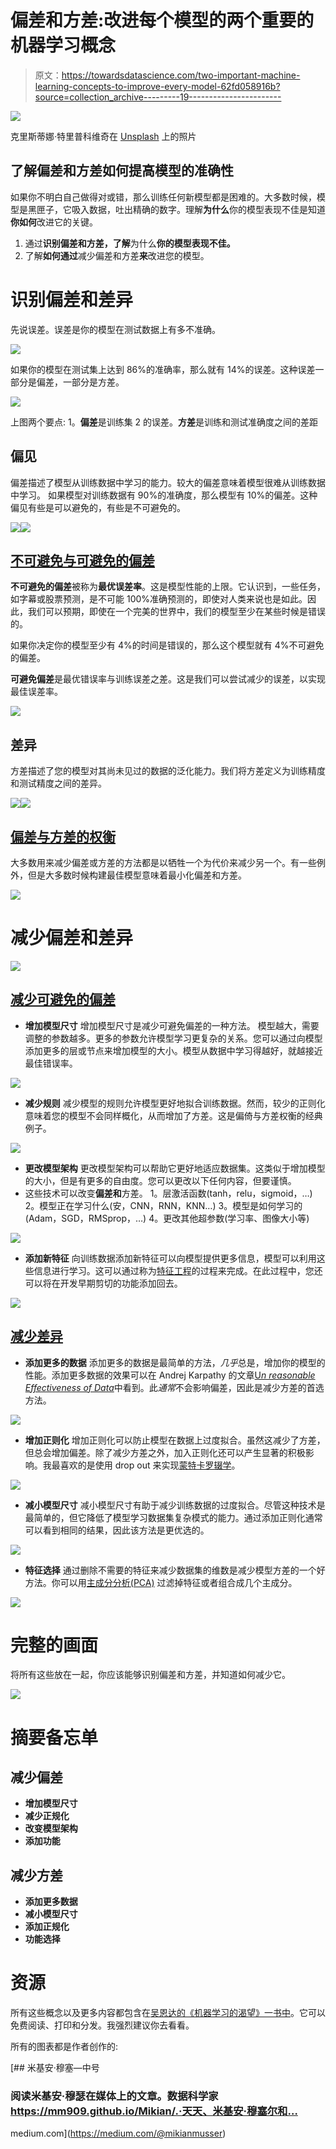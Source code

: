 # 偏差和方差:改进每个模型的两个重要的机器学习概念

> 原文：<https://towardsdatascience.com/two-important-machine-learning-concepts-to-improve-every-model-62fd058916b?source=collection_archive---------19----------------------->

![](img/4c1015af1424a4ce76627411d93540be.png)

克里斯蒂娜·特里普科维奇在 [Unsplash](https://unsplash.com?utm_source=medium&utm_medium=referral) 上的照片

## 了解偏差和方差如何提高模型的准确性

如果你不明白自己做得对或错，那么训练任何新模型都是困难的。大多数时候，模型是黑匣子，它吸入数据，吐出精确的数字。理解**为什么**你的模型表现不佳是知道**你如何**改进它的关键。

1.  通过**识别偏差和方差，了解**为什么**你的模型表现不佳。**
2.  了解**如何通过**减少偏差和方差**来**改进您的模型。

# 识别偏差和差异

先说误差。误差是你的模型在测试数据上有多不准确。

![](img/e887619d9caac273c83b82c908d89192.png)

如果你的模型在测试集上达到 86%的准确率，那么就有 14%的误差。这种误差一部分是偏差，一部分是方差。

![](img/68a091a86f4da57d779a8a50a51060d7.png)

上图两个要点:
1。**偏差**是训练集
2 的误差。**方差**是训练和测试准确度之间的差距

## 偏见

偏差描述了模型从训练数据中学习的能力。较大的偏差意味着模型很难从训练数据中学习。
如果模型对训练数据有 90%的准确度，那么模型有 10%的偏差。这种偏见有些是可以避免的，有些是不可避免的。

![](img/02d14d4c53ec56e4f75574cb8d1f7098.png)![](img/0f39208621e6c7363cdeb071a2b97bb3.png)

## [不可避免与可避免的偏差](https://d2wvfoqc9gyqzf.cloudfront.net/content/uploads/2018/09/Ng-MLY01-13.pdf#page=46)

**不可避免的偏差**被称为**最优误差率**。这是模型性能的上限。它认识到，一些任务，如字幕或股票预测，是不可能 100%准确预测的，即使对人类来说也是如此。因此，我们可以预期，即使在一个完美的世界中，我们的模型至少在某些时候是错误的。

如果你决定你的模型至少有 4%的时间是错误的，那么这个模型就有 4%不可避免的偏差。

**可避免偏差**是最优错误率与训练误差之差。这是我们可以尝试减少的误差，以实现最佳误差率。

![](img/e93fe11ab145eee3bc1e4c95ac943e72.png)

## 差异

方差描述了您的模型对其尚未见过的数据的泛化能力。我们将方差定义为训练精度和测试精度之间的差异。

![](img/9b1fd724d654a88234bda68f74286127.png)![](img/0a170f3cec50faba94da37e53ee52d6a.png)

## [偏差与方差的权衡](https://d2wvfoqc9gyqzf.cloudfront.net/content/uploads/2018/09/Ng-MLY01-13.pdf#page=50)

大多数用来减少偏差或方差的方法都是以牺牲一个为代价来减少另一个。有一些例外，但是大多数时候构建最佳模型意味着最小化偏差和方差。

![](img/8b70279081019041de7d4eeced8774d7.png)

# 减少偏差和差异

![](img/d7662cb5344e6cd1bba32ff3da204e6e.png)

## [减少可避免的偏差](https://d2wvfoqc9gyqzf.cloudfront.net/content/uploads/2018/09/Ng-MLY01-13.pdf#page=51)

*   **增加模型尺寸** 增加模型尺寸是减少可避免偏差的一种方法。
    模型越大，需要调整的参数越多。更多的参数允许模型学习更复杂的关系。您可以通过向模型添加更多的层或节点来增加模型的大小。模型从数据中学习得越好，就越接近最佳错误率。

![](img/1de1bd9cb27e3e5a83f59b46073841dc.png)

*   **减少规则** 减少模型的规则允许模型更好地拟合训练数据。然而，较少的正则化意味着您的模型不会同样概化，从而增加了方差。这是偏倚与方差权衡的经典例子。

![](img/02c7861cb0e430dbab138ce024cc47d7.png)

*   **更改模型架构** 更改模型架构可以帮助它更好地适应数据集。这类似于增加模型的大小，但是有更多的自由度。您可以更改以下任何内容，但要谨慎。
*   这些技术可以改变**偏差和**方差。
    1。层激活函数(tanh，relu，sigmoid，…)
    2。模型正在学习什么(安，CNN，RNN，KNN…)
    3。模型是如何学习的(Adam，SGD，RMSprop，…)
    4。更改其他超参数(学习率、图像大小等)

![](img/b16c27bf7980262aac944dfde84c1bf3.png)

*   **添加新特征** 向训练数据添加新特征可以向模型提供更多信息，模型可以利用这些信息进行学习。这可以通过称为[特征工程](https://en.wikipedia.org/wiki/Feature_engineering)的过程来完成。在此过程中，您还可以将在开发早期剪切的功能添加回去。

![](img/5841780ea2f7f0afef423881e293a4ea.png)

## [减少差异](https://d2wvfoqc9gyqzf.cloudfront.net/content/uploads/2018/09/Ng-MLY01-13.pdf#page=53)

*   **添加更多的数据** 添加更多的数据是最简单的方法，*几乎*总是，增加你的模型的性能。添加更多数据的效果可以在 Andrej Karpathy 的文章[U*n reasonable Effectiveness of Data*](http://karpathy.github.io/2015/05/21/rnn-effectiveness/)中看到。此*通常*不会影响偏差，因此是减少方差的首选方法。

![](img/5a0cab752949b483c90683b6750b6c0e.png)

*   **增加正则化** 增加正则化可以防止模型在数据上过度拟合。虽然这减少了方差，但总会增加偏差。除了减少方差之外，加入正则化还可以产生显著的积极影响。我最喜欢的是使用 drop out 来实现[蒙特卡罗辍学](https://medium.com/@ahmdtaha/dropout-as-a-bayesian-approximation-representing-model-uncertainty-in-deep-learning-7a2e49e64a15)。

![](img/1c562c40b3ab6a90342e15d8200e57a4.png)

*   **减小模型尺寸** 减小模型尺寸有助于减少训练数据的过度拟合。尽管这种技术是最简单的，但它降低了模型学习数据集复杂模式的能力。通过添加正则化通常可以看到相同的结果，因此该方法是更优选的。

![](img/80cdc75e21ded350a823a14315aa59d6.png)

*   **特征选择** 通过删除不需要的特征来减少数据集的维数是减少模型方差的一个好方法。你可以用[主成分分析(PCA)](http://www.iro.umontreal.ca/~pift6080/H09/documents/papers/pca_tutorial.pdf) 过滤掉特征或者组合成几个主成分。

![](img/b7f79105fbddb1e9711d8443915f3051.png)

# 完整的画面

将所有这些放在一起，你应该能够识别偏差和方差，并知道如何减少它。

![](img/aee65cebdc07359140f0a09a2c6bbff5.png)

# 摘要备忘单

## 减少偏差

*   **增加模型尺寸**
*   **减少正规化**
*   **改变模型架构**
*   **添加功能**

## 减少方差

*   **添加更多数据**
*   **减小模型尺寸**
*   **添加正规化**
*   **功能选择**

# 资源

所有这些概念以及更多内容都包含在[吴恩达的《机器学习的渴望》一书中](https://d2wvfoqc9gyqzf.cloudfront.net/content/uploads/2018/09/Ng-MLY01-13.pdf)。它可以免费阅读、打印和分发。我强烈建议你去看看。

所有的图表都是作者创作的:

[](https://medium.com/@mikianmusser) [## 米基安·穆塞—中号

### 阅读米基安·穆瑟在媒体上的文章。数据科学家 https://mm909.github.io/Mikian/.·天天、米基安·穆塞尔和…

medium.com](https://medium.com/@mikianmusser)